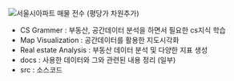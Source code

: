 ![서울시아파트 매물 전수 (평당가 차원추가)](https://user-images.githubusercontent.com/66814045/167626021-99d09755-c635-4e14-92bc-5e7150ad008f.png)

- CS Grammer : 부동산, 공간데이터 분석을 하면서 필요한 cs지식 학습
- Map Visualization : 공간데이터를 활용한 지도시각화 
- Real estate Analysis : 부동산 데이터 분석 및 다양한 지표 생성
- docs : 사용한 데이터와 그와 관련된 내용 정리 (일부)
- src : 소스코드 
